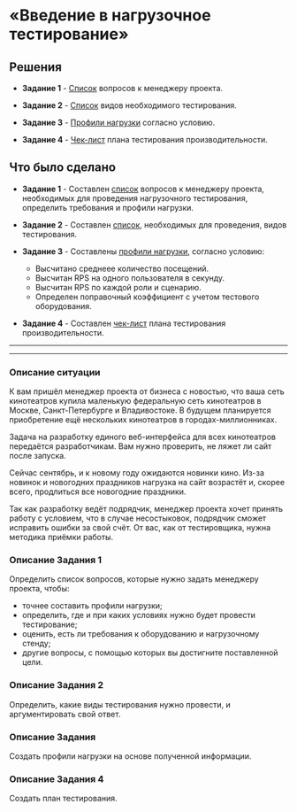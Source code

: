 # «Введение в нагрузочное тестирование»


## Решения
* **Задание 1** - <a href="https://docs.google.com/document/d/1wwljKJ6VNrGLDfDNoiwq3UtEVilOLJ8RT_zzNI4ckm4/edit?usp=sharing">Список</a> вопросов к менеджеру проекта.

* **Задание 2** - <a href="https://docs.google.com/document/d/1GoHlJ1WYMH6CzOPFx8XLHUDUxMrxVyUE5y0tPSbdq7w/edit?usp=sharing">Список</a> видов необходимого тестирования.
  
* **Задание 3** - <a href="https://docs.google.com/document/d/14H0ZFp7amFSnlsWBWyMkE_7Od-OQ89Yu12PF9Rlurfw/edit?usp=drive_link">Профили нагрузки</a> согласно условию.

* **Задание 4** - <a href="https://docs.google.com/document/d/1u_C7CUhxNg-0OTWeLBWgYd5-Nsw93bm0dhtGCMMa7c0/edit?usp=sharing">Чек-лист</a> плана тестирования производительности.

## Что было сделано

* **Задание 1** - Составлен <a href="https://docs.google.com/document/d/1wwljKJ6VNrGLDfDNoiwq3UtEVilOLJ8RT_zzNI4ckm4/edit?usp=sharing">список</a>
  вопросов к менеджеру проекта, необходимых для проведения нагрузочного тестирования, определить требования и профили нагрузки.

* **Задание 2** - Составлен <a href="https://docs.google.com/document/d/1GoHlJ1WYMH6CzOPFx8XLHUDUxMrxVyUE5y0tPSbdq7w/edit?usp=sharing">список</a>, необходимых для проведения, видов тестирования.
  
* **Задание 3** - Составлены <a href="https://docs.google.com/document/d/14H0ZFp7amFSnlsWBWyMkE_7Od-OQ89Yu12PF9Rlurfw/edit?usp=drive_link">профили нагрузки</a>, согласно условию:
  * Высчитано среднеее количество посещений.
  * Высчитан RPS на одного пользователя в секунду.
  * Высчитан RPS по каждой роли и сценарию.
  * Определен поправочный коэффициент с учетом тестового оборудования.
    
* **Задание 4** - Составлен <a href="https://docs.google.com/document/d/1u_C7CUhxNg-0OTWeLBWgYd5-Nsw93bm0dhtGCMMa7c0/edit?usp=sharing">чек-лист</a> плана тестирования производительности.

---
---


### Описание ситуации

К вам пришёл менеджер проекта от бизнеса с новостью, что ваша сеть кинотеатров купила маленькую федеральную сеть кинотеатров в Москве, Санкт-Петербурге и Владивостоке. В будущем планируется приобретение ещё нескольких кинотеатров в городах-миллионниках. 

Задача на разработку единого веб-интерфейса для всех кинотеатров передаётся разработчикам. Вам нужно проверить, не ляжет ли сайт после запуска.

Сейчас сентябрь, и к новому году ожидаются новинки кино. Из-за новинок и новогодних праздников нагрузка на сайт возрастёт и, скорее всего, продлиться все новогодние праздники. 

Так как разработку ведёт подрядчик, менеджер проекта хочет принять работу с условием, что в случае несостыковок, подрядчик сможет исправить ошибки за свой счёт. От вас, как от тестировщика, нужна методика приёмки работы.

### Описание Задания 1
Определить список вопросов, которые нужно задать менеджеру проекта, чтобы:
* точнее составить профили нагрузки;
* определить, где и при каких условиях нужно будет провести тестирование;
* оценить, есть ли требования к оборудованию и нагрузочному стенду;
* другие вопросы, с помощью которых вы достигните поставленной цели.

### Описание Задания 2
Определить, какие виды тестирования нужно провести, и аргументировать свой ответ.

### Описание Задания 
Создать профили нагрузки на основе полученной информации.

### Описание Задания 4
Создать план тестирования.
